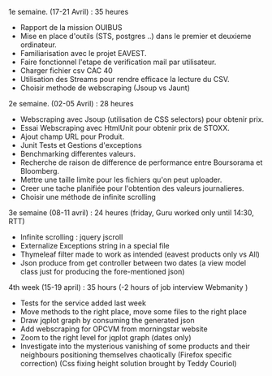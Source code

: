 1e semaine. (17-21 Avril) : 35 heures

* Rapport de la mission OUIBUS
* Mise en place d'outils (STS, postgres ..) dans le premier et deuxieme ordinateur.
* Familiarisation avec le projet EAVEST.
* Faire fonctionnel l'etape de verification mail par utilisateur.
* Charger fichier csv CAC 40
* Utilisation des Streams pour rendre efficace la lecture du CSV.
* Choisir methode de webscraping (Jsoup vs Jaunt)


2e semaine. (02-05 Avril) : 28 heures
* Webscraping avec Jsoup (utilisation de CSS selectors) pour obtenir prix.
* Essai Webscraping avec HtmlUnit pour obtenir prix de STOXX.
* Ajout champ URL pour Produit.
* Junit Tests et Gestions d'exceptions
* Benchmarking differentes valeurs.
* Recherche de raison de difference de performance entre Boursorama et Bloomberg.
* Mettre une taille limite pour les fichiers qu'on peut uploader.
* Creer une tache planifiée pour l'obtention des valeurs journalieres.
* Choisir une méthode de infinite scrolling

3e semaine (08-11 avril) : 24 heures 
(friday, Guru worked only until 14:30, RTT)

* Infinite scrolling : jquery jscroll
* Externalize Exceptions string in a special file
* Thymeleaf filter made to work as intended (eavest products only vs All)
* Json produce from get controller between two dates
(a view model class just for producing the fore-mentioned json)

4th week (15-19 april) : 35 hours (-2 hours of job interview Webmanity )
* Tests for the service added last week
* Move methods to the right place, move some files to the right place
* Draw jqplot graph by consuming the generated json
* Add webscraping for OPCVM from morningstar website
* Zoom to the right level for jqplot graph (dates only)
* Investigate into the mysterious vanishing of some products and their neighbours positioning themselves chaotically
(Firefox specific correction)
(Css fixing height solution brought by Teddy Couriol)

